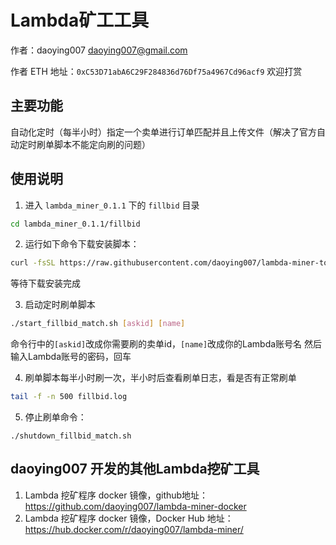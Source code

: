 # Lambda矿工工具

作者：daoying007 <daoying007@gmail.com>

作者 ETH 地址：`0xC53D71abA6C29F284836d76Df75a4967Cd96acf9` 欢迎打赏

## 主要功能
自动化定时（每半小时）指定一个卖单进行订单匹配并且上传文件（解决了官方自动定时刷单脚本不能定向刷的问题）


## 使用说明

1. 进入 `lambda_miner_0.1.1` 下的 `fillbid` 目录
```bash
cd lambda_miner_0.1.1/fillbid
```

2. 运行如下命令下载安装脚本：
```bash
curl -fsSL https://raw.githubusercontent.com/daoying007/lambda-miner-tools/master/fillbid/install.sh | bash
```
等待下载安装完成

3. 启动定时刷单脚本
```bash
./start_fillbid_match.sh [askid] [name]
```
命令行中的`[askid]`改成你需要刷的卖单id，`[name]`改成你的Lambda账号名
然后输入Lambda账号的密码，回车

4. 刷单脚本每半小时刷一次，半小时后查看刷单日志，看是否有正常刷单
```bash
tail -f -n 500 fillbid.log
```

5. 停止刷单命令：
```
./shutdown_fillbid_match.sh
```

## daoying007 开发的其他Lambda挖矿工具

1. Lambda 挖矿程序 docker 镜像，github地址：https://github.com/daoying007/lambda-miner-docker
2. Lambda 挖矿程序 docker 镜像，Docker Hub 地址：https://hub.docker.com/r/daoying007/lambda-miner/
